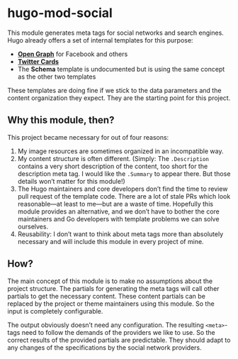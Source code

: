 # hugo-mod-social

This module generates meta tags for social networks and search engines. Hugo already offers a set of internal templates for this purpose:
- [**Open Graph**](https://gohugo.io/templates/internal/#open-graph) for Facebook and others
- [**Twitter Cards**](https://gohugo.io/templates/internal/#twitter-cards)
- The **Schema** template is undocumented but is using the same concept as the other two templates

These templates are doing fine if we stick to the data parameters and the content organization they expect. They are the starting point for this project.

## Why this module, then?

This project became necessary for out of four reasons:
1. My image resources are sometimes organized in an incompatible way.
2. My content structure is often different. (Simply: The `.Description` contains a very short description of the content, too short for the description meta tag. I would like the `.Summary` to appear there. But those details won’t matter for this module!) 
3. The Hugo maintainers and core developers don’t find the time to review pull request of the template code. There are a lot of stale PRs which look reasonable—at least to me—but are a waste of time. Hopefully this module provides an alternative, and we don’t have to bother the core maintainers and Go developers with template problems we can solve ourselves.
4. Reusability: I don’t want to think about meta tags more than absolutely necessary and will include this module in every project of mine. 

## How?

The main concept of this module is to make no assumptions about the project structure. The partials for generating the meta tags will call other partials to get the necessary content. These content partials can be replaced by the project or theme maintainers using this module. So the input is completely configurable.

The output obviously doesn’t need any configuration. The resulting `<meta>`-tags need to follow the demands of the providers we like to use. So the correct results of the provided partials are predictable. They should adapt to any changes of the specifications by the social network providers.  
